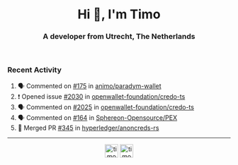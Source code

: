 <h1 align="center">Hi 👋, I'm Timo</h1>
<h3 align="center">A developer from Utrecht, The Netherlands</h3>
<br/>
<!-- https://github.com/rahuldkjain/github-profile-readme-generator --!>

<!--  <p align="left"><img src="https://github-readme-stats.vercel.app/api?username=timoglastra&show_icons=true&count_private=true&" alt="timoglastra" /></p> --!>

<!--
Github language stats
<p align="left"><img src="https://github-readme-stats.vercel.app/api/top-langs/?username=timoglastra&layout=compact" alt="timoglastra" /><p>
-->

<!-- Codestats language stats -->
<!-- <p align="left"><img src="https://codestats-readme.vercel.app/api/top-langs/?username=timoglastra&layout=compact&language_count=12" alt="timoglastra" /><p>    --!>
  
<h3>Recent Activity</h3>

<!--START_SECTION:activity-->
1. 🗣 Commented on [#175](https://github.com/animo/paradym-wallet/pull/175#issuecomment-2346258630) in [animo/paradym-wallet](https://github.com/animo/paradym-wallet)
2. ❗ Opened issue [#2030](https://github.com/openwallet-foundation/credo-ts/issues/2030) in [openwallet-foundation/credo-ts](https://github.com/openwallet-foundation/credo-ts)
3. 🗣 Commented on [#2025](https://github.com/openwallet-foundation/credo-ts/pull/2025#issuecomment-2341062695) in [openwallet-foundation/credo-ts](https://github.com/openwallet-foundation/credo-ts)
4. 🗣 Commented on [#164](https://github.com/Sphereon-Opensource/PEX/pull/164#issuecomment-2340062058) in [Sphereon-Opensource/PEX](https://github.com/Sphereon-Opensource/PEX)
5. 🎉 Merged PR [#345](https://github.com/hyperledger/anoncreds-rs/pull/345) in [hyperledger/anoncreds-rs](https://github.com/hyperledger/anoncreds-rs)
<!--END_SECTION:activity-->

---

<p align="center">
<a href="https://twitter.com/timoglastra" target="blank"><img align="center" src="https://cdn.jsdelivr.net/npm/simple-icons@3.0.1/icons/twitter.svg" alt="timoglastra" height="30" width="30" /></a>
<a href="https://linkedin.com/in/timoglastra" target="blank"><img align="center" src="https://cdn.jsdelivr.net/npm/simple-icons@3.0.1/icons/linkedin.svg" alt="timoglastra" height="30" width="30" /></a>
</p>



